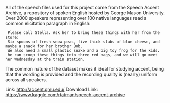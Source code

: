 All of the speech files used for this project come from the Speech Accent Archive, a repository of spoken English hosted by George Mason University.
Over 2000 speakers representing over 100 native languages read a common elicitation paragraph in English:

     Please call Stella. Ask her to bring these things with her from the store:
     Six spoons of fresh snow peas, five thick slabs of blue cheese, and maybe a snack for her brother Bob.
     We also need a small plastic snake and a big toy frog for the kids. 
     he can scoop these things into three red bags, and we will go meet her Wednesday at the train station.
    
The common nature of the dataset makes it ideal for studying accent, being that the wording is provided and the recording quality is (nearly) uniform across all speakers.

Link: http://accent.gmu.edu/
Download Link: https://www.kaggle.com/rtatman/speech-accent-archive
